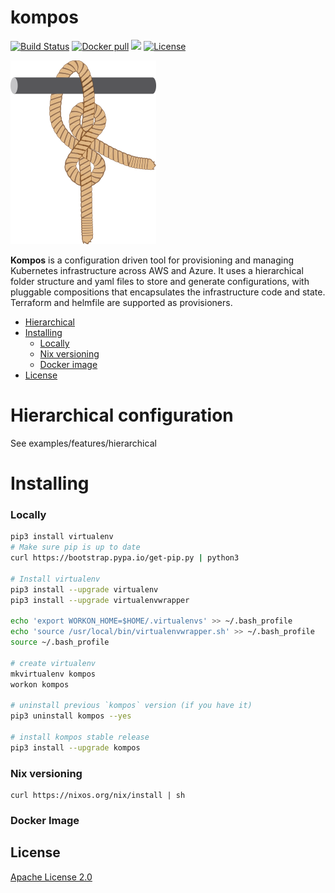 # kompos
[![Build Status](https://www.travis-ci.com/adobe/kompos.svg?token=8uHqfhgsxdvJ93qWAxhn&branch=master)](https://www.travis-ci.com/adobe/kompos) [![Docker pull](https://img.shields.io/docker/pulls/adobe/kompos)](https://hub.docker.com/r/adobe/kompos) [![](https://images.microbadger.com/badges/version/adobe/kompos.svg)](https://microbadger.com/images/adobe/kompos "Get your own version badge on microbadger.com") [![License](https://img.shields.io/github/license/adobe/kompos)](https://github.com/adobe/kompos/blob/master/LICENSE)

![kompos](img/knot.png)

**Kompos** is a configuration driven tool for provisioning and managing Kubernetes infrastructure across AWS and Azure.
It uses a hierarchical folder structure and yaml files to store and generate configurations, with pluggable compositions that encapsulates the infrastructure code and state. Terraform and helmfile are supported as provisioners.

* [Hierarchical](#hierarchical)
* [Installing](#installing)
   * [Locally](#locally)
   * [Nix versioning](#nix-versioning)
   * [Docker image](#docker-image)
* [License](#license)


# Hierarchical configuration
See examples/features/hierarchical

# Installing

### Locally
```sh
pip3 install virtualenv
# Make sure pip is up to date
curl https://bootstrap.pypa.io/get-pip.py | python3

# Install virtualenv
pip3 install --upgrade virtualenv
pip3 install --upgrade virtualenvwrapper

echo 'export WORKON_HOME=$HOME/.virtualenvs' >> ~/.bash_profile
echo 'source /usr/local/bin/virtualenvwrapper.sh' >> ~/.bash_profile
source ~/.bash_profile

# create virtualenv
mkvirtualenv kompos
workon kompos

# uninstall previous `kompos` version (if you have it)
pip3 uninstall kompos --yes

# install kompos stable release
pip3 install --upgrade kompos
```


### Nix versioning
```
curl https://nixos.org/nix/install | sh
```

### Docker Image


## License
[Apache License 2.0](/LICENSE)
